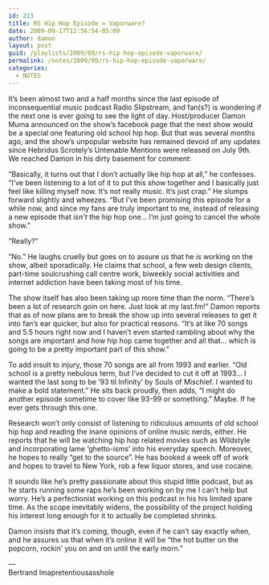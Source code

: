 ```yaml
---
id: 213
title: RS Hip Hop Episode = Vaporware?
date: 2009-09-17T12:56:54-05:00
author: damon
layout: post
guid: /playlists/2009/09/rs-hip-hop-episode-vaporware/
permalink: /notes/2009/09/rs-hip-hop-episode-vaporware/
categories:
  - NOTES
---
```

It’s been almost two and a half months since the last episode of inconsequential music podcast Radio Slipstream, and fan(s?) is wondering if the next one is ever going to see the light of day. Host/producer Damon Muma announced on the show’s facebook page that the next show would be a special one featuring old school hip hop. But that was several months ago, and the show’s unpopular website has remained devoid of any updates since Hebridus Scrotely’s Untenable Mentions were released on July 9th. We reached Damon in his dirty basement for comment:

“Basically, it turns out that I don’t actually like hip hop at all,” he confesses. “I’ve been listening to a lot of it to put this show together and I basically just feel like killing myself now. It’s not really music. It’s just crap.” He slumps forward slightly and wheezes. “But I’ve been promising this episode for a while now, and since my fans are truly important to me, instead of releasing a new episode that _isn’t_ the hip hop one… I’m just going to cancel the whole show.”

“Really?”

“No.” He laughs cruelly but goes on to assure us that he _is_ working on the show, albeit sporadically. He claims that school, a few web design clients, part-time soulcrushing call centre work, biweekly social activities and internet addiction have been taking most of his time. 

The show itself has also been taking up more time than the norm. “There’s been a lot of research goin on here. Just look at my last.fm!” Damon reports that as of now plans are to break the show up into several releases to get it into fan’s ear quicker, but also for practical reasons. “It’s at like 70 songs and 5.5 hours right now and I haven’t even started rambling about why the songs are important and how hip hop came together and all that… which is going to be a pretty important part of this show.” 

To add insult to injury, those 70 songs are all from 1993 and earlier. “Old school is a pretty nebulous term, but I’ve decided to cut it off at 1993… I wanted the last song to be ’93 til Infinity’ by Souls of Mischief. I wanted to make a bold statement.” He sits back proudly, then adds, “I might do another episode sometime to cover like 93-99 or something.” Maybe. If he ever gets through this one.

Research won’t only consist of listening to ridiculous amounts of old school hip hop and reading the inane opinions of online music nerds, either. He reports that he will be watching hip hop related movies such as Wildstyle and incorporating lame ‘ghetto-isms’ into his everyday speech. Moreover, he hopes to really “get to the source”. He has booked a week off of work and hopes to travel to New York, rob a few liquor stores, and use cocaine. 

It sounds like he’s pretty passionate about this stupid little podcast, but as he starts running some raps he’s been working on by me I can’t help but worry. He’s a perfectionist working on this podcast in his his limited spare time. As the scope inevitably widens, the possibility of the project holding his interest long enough for it to actually be completed shrinks.

Damon insists that it’s coming, though, even if he can’t say exactly when, and he assures us that when it’s online it will be “the hot butter on the popcorn, rockin’ you on and on until the early morn.”

—  
Bertrand Imapretentiousasshole